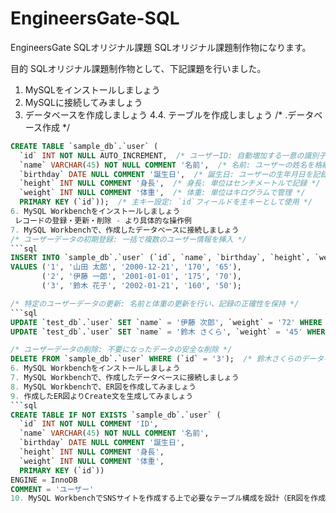 # EngineersGate-SQL
EngineersGate SQLオリジナル課題
SQLオリジナル課題制作物になります。

目的
SQLオリジナル課題制作物として、下記課題を行いました。

1. MySQLをインストールしましょう
2. MySQLに接続してみましょう
3. データベースを作成しましょう
4.4. テーブルを作成しましょう
    /* .データベース作成 */
```sql
CREATE TABLE `sample_db`.`user` (
  `id` INT NOT NULL AUTO_INCREMENT,  /* ユーザーID: 自動増加する一意の識別子 */
  `name` VARCHAR(45) NOT NULL COMMENT '名前',  /* 名前: ユーザーの姓名を格納 */
  `birthday` DATE NULL COMMENT '誕生日',  /* 誕生日: ユーザーの生年月日を記録 */
  `height` INT NULL COMMENT '身長',  /* 身長: 単位はセンチメートルで記録 */
  `weight` INT NULL COMMENT '体重',  /* 体重: 単位はキログラムで管理 */
  PRIMARY KEY (`id`));  /* 主キー設定: `id`フィールドを主キーとして使用 */
6. MySQL Workbenchをインストールしましょう
 レコードの登録・更新・削除 - より具体的な操作例
7. MySQL Workbenchで、作成したデータベースに接続しましょう
/* ユーザーデータの初期登録: 一括で複数のユーザー情報を挿入 */
```sql
INSERT INTO `sample_db`.`user` (`id`, `name`, `birthday`, `height`, `weight`)
VALUES ('1', '山田 太郎', '2000-12-21', '170', '65'),
       ('2', '伊藤 一郎', '2001-01-01', '175', '70'),
       ('3', '鈴木 花子', '2002-01-21', '160', '50');

/* 特定のユーザーデータの更新: 名前と体重の更新を行い、記録の正確性を保持 */
```sql
UPDATE `test_db`.`user` SET `name` = '伊藤 次郎', `weight` = '72' WHERE (`id` = '2');  /* 伊藤一郎のデータを更新 */
UPDATE `test_db`.`user` SET `name` = '鈴木 さくら', `weight` = '45' WHERE (`id` = '3');  /* 鈴木花子の名前と体重を更新 */

/* ユーザーデータの削除: 不要になったデータの安全な削除 */
DELETE FROM `sample_db`.`user` WHERE (`id` = '3');  /* 鈴木さくらのデータを削除 */
6. MySQL Workbenchをインストールしましょう
7. MySQL Workbenchで、作成したデータベースに接続しましょう
8. MySQL Workbenchで、ER図を作成してみましょう
9. 作成したER図よりCreate文を生成してみましょう
```sql
CREATE TABLE IF NOT EXISTS `sample_db`.`user` (
  `id` INT NOT NULL COMMENT 'ID',
  `name` VARCHAR(45) NOT NULL COMMENT '名前',
  `birthday` DATE NULL COMMENT '誕生日',
  `height` INT NULL COMMENT '身長',
  `weight` INT NULL COMMENT '体重',
  PRIMARY KEY (`id`))
ENGINE = InnoDB
COMMENT = 'ユーザー'
10. MySQL WorkbenchでSNSサイトを作成する上で必要なテーブル構成を設計（ER図を作成する）してみましょう

